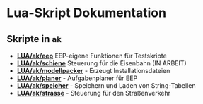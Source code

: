 # Lua-Skript Dokumentation

## Skripte in `ak`
* __[LUA/ak/eep](eep/)__ EEP-eigene Funktionen für Testskripte
* __[LUA/ak/schiene](schiene/)__ Steuerung für die Eisenbahn (IN ARBEIT)
* __[LUA/ak/modellpacker](modellpacker/)__ - Erzeugt Installationsdateien
* __[LUA/ak/planer](planer/)__ - Aufgabenplaner für EEP
* __[LUA/ak/speicher](speicher/)__ - Speichern und Laden von String-Tabellen
* __[LUA/ak/strasse](strasse/)__ - Steuerung für den Straßenverkehr
